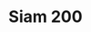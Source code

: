 ---
title: Siam 200
image_primary: img/SIAM_200_Plafon.jpg
description: "SIAM%20breaths%20a%20certain%20oriental%20air%20derived%20from%20the%20inverted%20shade.%20It%20takes%20its%20essence%20from%20MEI%20and%20offers%20a%20soft%20cascading%20light.%20These%20luminaires%20can%20be%20grouped%20in%20varying%20compositions%2C%20superposing%20shades%20partially%20one%20over%20the%20other%2C%20and%20creating%20a%20perfect%20mural%20for%20any%20space.%0A%0A%0A%0A"
designer: Joana Bover
image_thumb: img/SIAM_200_Plafon.jpg
href: https://www.bover.es/en/lamp/siam-200/
tags: 
  - bover
  - Indoor
  - Pendant
  - Ceiling
  - indoor-lamps
category: indoor-lamps
subtitle: 
manufacturer: Bover
slug: /manufacturers/bover/indoor-lamps/joana-bover-siam-200
---